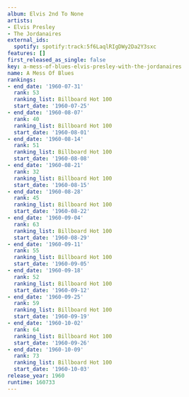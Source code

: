 ```yaml
---
album: Elvis 2nd To None
artists:
- Elvis Presley
- The Jordanaires
external_ids:
  spotify: spotify:track:5f6LaqlRIgDWy2Da2Y3sxc
features: []
first_released_as_single: false
key: a-mess-of-blues-elvis-presley-with-the-jordanaires
name: A Mess Of Blues
rankings:
- end_date: '1960-07-31'
  rank: 53
  ranking_list: Billboard Hot 100
  start_date: '1960-07-25'
- end_date: '1960-08-07'
  rank: 40
  ranking_list: Billboard Hot 100
  start_date: '1960-08-01'
- end_date: '1960-08-14'
  rank: 51
  ranking_list: Billboard Hot 100
  start_date: '1960-08-08'
- end_date: '1960-08-21'
  rank: 32
  ranking_list: Billboard Hot 100
  start_date: '1960-08-15'
- end_date: '1960-08-28'
  rank: 45
  ranking_list: Billboard Hot 100
  start_date: '1960-08-22'
- end_date: '1960-09-04'
  rank: 63
  ranking_list: Billboard Hot 100
  start_date: '1960-08-29'
- end_date: '1960-09-11'
  rank: 55
  ranking_list: Billboard Hot 100
  start_date: '1960-09-05'
- end_date: '1960-09-18'
  rank: 52
  ranking_list: Billboard Hot 100
  start_date: '1960-09-12'
- end_date: '1960-09-25'
  rank: 59
  ranking_list: Billboard Hot 100
  start_date: '1960-09-19'
- end_date: '1960-10-02'
  rank: 64
  ranking_list: Billboard Hot 100
  start_date: '1960-09-26'
- end_date: '1960-10-09'
  rank: 73
  ranking_list: Billboard Hot 100
  start_date: '1960-10-03'
release_year: 1960
runtime: 160733
---
```


